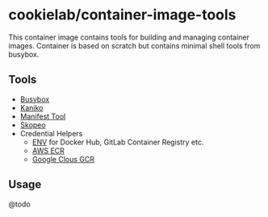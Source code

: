 # cookielab/container-image-tools

This container image contains tools for building and managing container images.
Container is based on scratch but contains minimal shell tools from busybox.

## Tools

- [Busybox](https://hub.docker.com/_/busybox?tab=description)
- [Kaniko](https://github.com/googleContainerTools/kaniko/)
- [Manifest Tool](https://github.com/estesp/manifest-tool)
- [Skopeo](https://github.com/containers/skopeo)
- Credential Helpers
  - [ENV](https://github.com/isometry/docker-credential-env) for Docker Hub, GitLab Container Registry etc.
  - [AWS ECR](https://github.com/awslabs/amazon-ecr-credential-helper)
  - [Google Clous GCR](https://github.com/GoogleCloudPlatform/docker-credential-gcr)

## Usage

@todo
